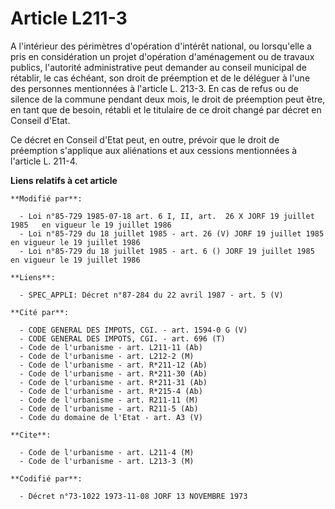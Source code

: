 # Article L211-3

A l'intérieur des périmètres d'opération d'intérêt national, ou lorsqu'elle a pris en considération un projet d'opération
d'aménagement ou de travaux publics, l'autorité administrative peut demander au conseil municipal de rétablir, le cas
échéant, son droit de préemption et de le déléguer à l'une des personnes mentionnées à l'article L. 213-3. En cas de refus ou
de silence de la commune pendant deux mois, le droit de préemption peut être, en tant que de besoin, rétabli et le titulaire
de ce droit changé par décret en Conseil d'Etat.

Ce décret en Conseil d'Etat peut, en outre, prévoir que le droit de préemption s'applique aux aliénations et aux cessions
mentionnées à l'article L. 211-4.

**Liens relatifs à cet article**

	**Modifié par**:

	  - Loi n°85-729 1985-07-18 art. 6 I, II, art.  26 X JORF 19 juillet 1985   en vigueur le 19 juillet 1986
	  - Loi n°85-729 du 18 juillet 1985 - art. 26 (V) JORF 19 juillet 1985   en vigueur le 19 juillet 1986
	  - Loi n°85-729 du 18 juillet 1985 - art. 6 () JORF 19 juillet 1985   en vigueur le 19 juillet 1986

	**Liens**:

	  - SPEC_APPLI: Décret n°87-284 du 22 avril 1987 - art. 5 (V)

	**Cité par**:

	  - CODE GENERAL DES IMPOTS, CGI. - art. 1594-0 G (V)
	  - CODE GENERAL DES IMPOTS, CGI. - art. 696 (T)
	  - Code de l'urbanisme - art. L211-11 (Ab)
	  - Code de l'urbanisme - art. L212-2 (M)
	  - Code de l'urbanisme - art. R*211-12 (Ab)
	  - Code de l'urbanisme - art. R*211-30 (Ab)
	  - Code de l'urbanisme - art. R*211-31 (Ab)
	  - Code de l'urbanisme - art. R*215-4 (Ab)
	  - Code de l'urbanisme - art. R211-11 (M)
	  - Code de l'urbanisme - art. R211-5 (Ab)
	  - Code du domaine de l'Etat - art. A3 (V)

	**Cite**:

	  - Code de l'urbanisme - art. L211-4 (M)
	  - Code de l'urbanisme - art. L213-3 (M)

	**Codifié par**:

	  - Décret n°73-1022 1973-11-08 JORF 13 NOVEMBRE 1973

